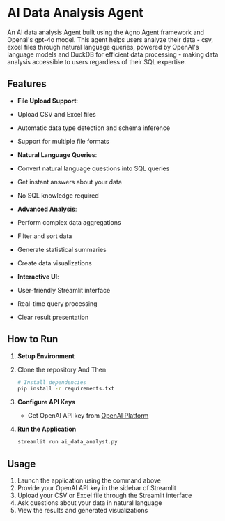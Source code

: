 # AI Data Analysis Agent

An AI data analysis Agent built using the Agno Agent framework and Openai's gpt-4o model. This agent helps users analyze their data - csv, excel files through natural language queries, powered by OpenAI's language models and DuckDB for efficient data processing - making data analysis accessible to users regardless of their SQL expertise.

## Features

-  **File Upload Support**: 
  - Upload CSV and Excel files
  - Automatic data type detection and schema inference
  - Support for multiple file formats

-  **Natural Language Queries**: 
  - Convert natural language questions into SQL queries
  - Get instant answers about your data
  - No SQL knowledge required

-  **Advanced Analysis**:
  - Perform complex data aggregations
  - Filter and sort data
  - Generate statistical summaries
  - Create data visualizations

-  **Interactive UI**:
  - User-friendly Streamlit interface
  - Real-time query processing
  - Clear result presentation

## How to Run

1. **Setup Environment**
2. Clone the repository
   And Then
   ```bash
   # Install dependencies
   pip install -r requirements.txt
   ```

3. **Configure API Keys**
   - Get OpenAI API key from [OpenAI Platform](https://platform.openai.com)

4. **Run the Application**
   ```bash
   streamlit run ai_data_analyst.py
   ```

## Usage

1. Launch the application using the command above
2. Provide your OpenAI API key in the sidebar of Streamlit
3. Upload your CSV or Excel file through the Streamlit interface
4. Ask questions about your data in natural language
5. View the results and generated visualizations

